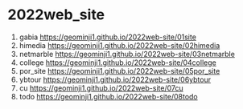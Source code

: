 # 2022web_site
1. gabia https://geominji1.github.io/2022web-site/01site
1. himedia https://geominji1.github.io/2022web-site/02himedia
1. netmarble https://geominji1.github.io/2022web-site/03netmarble
1. college https://geominji1.github.io/2022web-site/04college
1. por_site https://geominji1.github.io/2022web-site/05por_site
1. ybtour https://geominji1.github.io/2022web-site/06ybtour
1. cu https://geominji1.github.io/2022web-site/07cu
1. todo https://geominji1.github.io/2022web-site/08todo
